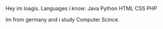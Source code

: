 
Hey im loagis.
Languages i know:   Java
                    Python
                    HTML
                    CSS
                    PHP

Im from germany and i study Computer Scince.